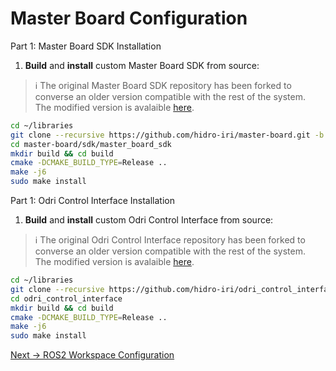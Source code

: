 # Master Board Configuration

Part 1: Master Board SDK Installation
1. **Build** and **install** custom Master Board SDK from source:
> :information_source: The original Master Board SDK repository has been forked to converse an older version compatible with the rest of the system.  
> The modified version is avalaible [here](https://github.com/hidro-iri/master-board).
``` bash
cd ~/libraries
git clone --recursive https://github.com/hidro-iri/master-board.git -b flying_arm
cd master-board/sdk/master_board_sdk
mkdir build && cd build
cmake -DCMAKE_BUILD_TYPE=Release ..
make -j6
sudo make install
```

Part 1: Odri Control Interface Installation
1. **Build** and **install** custom Odri Control Interface from source:
> :information_source: The original Odri Control Interface repository has been forked to converse an older version compatible with the rest of the system.  
> The modified version is avalaible [here](https://github.com/hidro-iri/odri_control_interface).
``` bash
cd ~/libraries
git clone --recursive https://github.com/hidro-iri/odri_control_interface.git -b flying_arm
cd odri_control_interface
mkdir build && cd build
cmake -DCMAKE_BUILD_TYPE=Release ..
make -j6
sudo make install
```

[Next → ROS2 Workspace Configuration](4_ros2_workspace.md)
